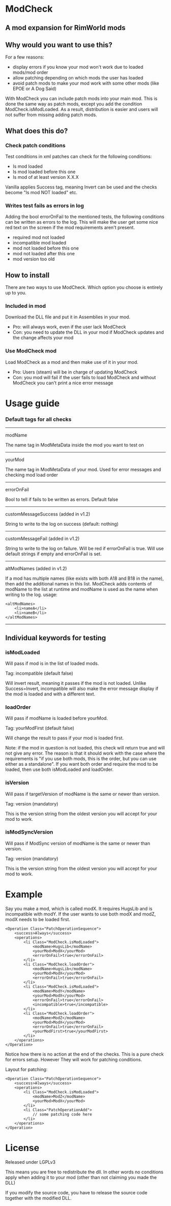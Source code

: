 # ModCheck
## A mod expansion for RimWorld mods

## Why would you want to use this?
For a few reasons:

- display errors if you know your mod won't work due to loaded mods/mod order
- allow patching depending on which mods the user has loaded
- avoid patch mods to make your mod work with some other mods (like EPOE or A Dog Said)

With ModCheck you can include patch mods into your main mod. This is done the same way as patch mods, except you add the condition ModCheck.isModLoaded. As a result, distribution is easier and users will not suffer from missing adding patch mods.


## What does this do?

### Check patch conditions
Test conditions in xml patches can check for the following conditions:
- Is mod loaded
- Is mod loaded before this one
- Is mod of at least version X.X.X

Vanilla applies Success tag, meaning Invert can be used and the checks become "Is mod NOT loaded" etc.

### Writes test fails as errors in log
Adding the bool errorOnFail to the mentioned tests, the following conditions can be written as errors to the log. This will make the user get some nice red text on the screen if the mod requirements aren't present.
- required mod not loaded
- incompatible mod loaded
- mod not loaded before this one
- mod not loaded after this one
- mod version too old

## How to install
There are two ways to use ModCheck. Which option you choose is entirely up to you.

### Included in mod
Download the DLL file and put it in Assemblies in your mod.

- Pro: will always work, even if the user lack ModCheck
- Con: you need to update the DLL in your mod if ModCheck updates and the change affects your mod

### Use ModCheck mod
Load ModCheck as a mod and then make use of it in your mod.

- Pro: Users (steam) will be in charge of updating ModCheck
- Con: you mod will fail if the user fails to load ModCheck and without ModCheck you can't print a nice error message

# Usage guide
### Default tags for all checks
***
modName 

The name tag in ModMetaData inside the mod you want to test on
***
yourMod 

The name tag in ModMetaData of your mod. Used for error messages and checking mod load order
***
errorOnFail 

Bool to tell if fails to be written as errors. Default false
***
customMessageSuccess (added in v1.2)

String to write to the log on success (default: nothing)
***
customMessageFail (added in v1.2)

String to write to the log on failure. Will be red if errorOnFail is true. Will use default strings if empty and errorOnFail is set.
***
altModNames (added in v1.2)

If a mod has multiple names (like exists with both A18 and B18 in the name), then add the additional names in this list. ModCheck adds contents of modName to the list at runtime and modName is used as the name when writing to the log.
usage:

	<altModNames>
		<li>nameA</li>
		<li>nameB</li>
	</altModNames>

***
## Individual keywords for testing
### isModLoaded
Will pass if mod is in the list of loaded mods.

Tag: incompatible (default false)

Will invert result, meaning it passes if the mod is not loaded. Unlike Success=Invert, incompatible will also make the error message display if the mod is loaded and with a different text.

### loadOrder
Will pass if modName is loaded before yourMod.

Tag: yourModFirst (default false)

Will change the result to pass if your mod is loaded first.

Note: if the mod in question is not loaded, this check will return true and will not give any error. The reason is that it should work with the case where the requirements is "if you use both mods, this is the order, but you can use either as a standalone". If you want both order and require the mod to be loaded, then use both isModLoaded and loadOrder.

### isVersion
Will pass if targetVersion of modName is the same or newer than version.

Tag: version (mandatory)

This is the version string from the oldest version you will accept for your mod to work.

### isModSyncVersion
Will pass if ModSync version of modName is the same or newer than version.

Tag: version (mandatory)

This is the version string from the oldest version you will accept for your mod to work.

# Example
Say you make a mod, which is called modX. It requires HugsLib and is incompatible with modY. If the user wants to use both modX and modZ, modX needs to be loaded first.

	<Operation Class="PatchOperationSequence">
		<success>Always</success>
		<operations>
			<li Class="ModCheck.isModLoaded">
				<modName>HugsLib</modName>
				<yourMod>ModX</yourMod>
				<errorOnFail>true</errorOnFail>
			</li>
			<li Class="ModCheck.loadOrder">
				<modName>HugsLib</modName>
				<yourMod>ModX</yourMod>
				<errorOnFail>true</errorOnFail>
			</li>
			<li Class="ModCheck.isModLoaded">
				<modName>ModY</modName>
				<yourMod>ModX</yourMod>
				<errorOnFail>true</errorOnFail>
				<incompatible>true</incompatible>
			</li>
			<li Class="ModCheck.loadOrder">
				<modName>ModZ</modName>
				<yourMod>ModX</yourMod>
				<errorOnFail>true</errorOnFail>
				<yourModFirst>true</yourModFirst>
			</li>
		</operations>
	</Operation>

Notice how there is no action at the end of the checks. This is a pure check for errors setup. However They will work for patching conditions.

Layout for patching:

	<Operation Class="PatchOperationSequence">
		<success>Always</success>
		<operations>
			<li Class="ModCheck.isModLoaded">
				<modName>ModZ</modName>
				<yourMod>ModX</yourMod>
			</li>
			<li Class="PatchOperationAdd">
				// some patching code here
			</li>
		</operations>
	</Operation>

# License
Released under LGPLv3

This means you are free to redistribute the dll. In other words no conditions apply when adding it to your mod (other than not claiming you made the DLL)

If you modify the source code, you have to release the source code together with the modified DLL.
